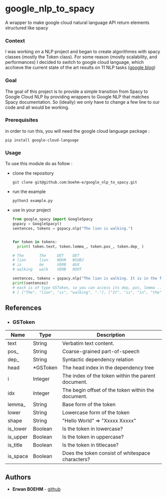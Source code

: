 # google_nlp_to_spacy

A wrapper to make google cloud natural language API return elements structured like spacy

### Context
I was working on a NLP project and began to create algorithmes with spacy classes (mostly the Token class).
For some reason (mostly scalability, and performances) I decided to switch to google cloud language, which acchieve the current state of the art results on 11 NLP tasks ([google blog](https://ai.googleblog.com/2018/11/open-sourcing-bert-state-of-art-pre.html))

### Goal
The goal of this project is to provide a simple transition from Spacy to Google Cloud NLP by providing wrappers to Google NLP that matches Spacy documentation.
So (ideally) we only have to change a few line to our code and all would be working.

### Prerequisites

in order to run this, you will need the google cloud language package :
```
pip install google-cloud-language
```

### Usage
To use this module do as follow :

- clone the repository
    ```
    git clone git@github.com:boehm-e/google_nlp_to_spacy.git
    ```
- run the example
    ```
    python3 example.py
    ```

- use in your project
    ```python
    from google_spacy import GoogleSpacy
    gspacy = GoogleSpacy()
    sentences, tokens = gspacy.nlp("The lion is walking.")


    for token in tokens:
      print( token.text, token.lemma_, token.pos_, token.dep_ )

    # The       The     DET    DET
    # lion      lion    NOUN   NSUBJ
    # is        be      VERB   AUX
    # walking   walk    VERB   ROOT

    sentences, tokens = gspacy.nlp("The lion is walking. It is in the forest.")
    print(sentences)
    # each is of type GSToken, so you can access its dep, pos, lemma ...
    # [ ["The", "lion", "is", "walking", "."], ["It", "is", "in", "the", "forest."] ]

    ```


## References

- ### GSToken

| Name          | Type     | Description                                       |
| ------------- | -------- | --------------------------------------------------|
|  text         | String   | Verbatim text content.                            |
|  pos_         | String   | Coarse-grained part-of-speech                     |
|  dep_         | String   | Syntactic dependency relation                     |
|  head         | *GSToken | The head index in the dependency tree             |
|  i            | Integer  | The index of the token within the parent document.|
|  idx          | Integer  | The begin offset of the token within the document.|
|  lemma_       | String   | Base form of the token                            |
|  lower        | String   | Lowercase form of the token                       |
|  shape        | String   | "Hello World" => "Xxxxx Xxxxx"                    |
|  is_lower     | Boolean  | Is the token in lowercase?                        |
|  is_upper     | Boolean  | Is the token in uppercase?                        |
|  is_title     | Boolean  | Is the token in titlecase?                        |
|  is_space     | Boolean  | Does the token consist of whitespace characters?  |

## Authors
* **Erwan BOEHM** - [github](https://github.com/boehm-e/)
